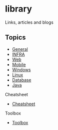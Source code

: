 # library
Links, articles and blogs


## Topics

- [General](/general.md)
- [INFRA](/infra.md)
- [Web](/web.md)
- [Mobile](/mobile.md)
- [Windows](/windows.md)
- [Linux](/linux.md)
- [Database](/database.md)
- [Java](/java.md)

Cheatsheet
- [Cheatsheet](/cheatsheet.md)

Toolbox
- [Toolbox](/toolbox.md)
